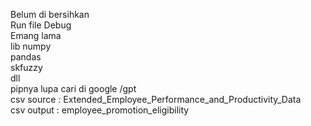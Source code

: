 Belum di bersihkan <br />
Run file Debug <br />
Emang lama <br />
lib numpy <br />
    pandas <br />
    skfuzzy <br />
    dll <br />
pipnya lupa cari di google /gpt <br />
csv source : Extended_Employee_Performance_and_Productivity_Data<br />
csv output : employee_promotion_eligibility

